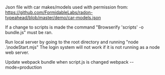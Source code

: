 Json file with car makes/models used with permission from: https://github.com/FormidableLabs/radon-typeahead/blob/master/demo/car-models.json

If a change to scripts is made the command "Browserify 'scripts' -o bundle.js"
must be ran.

Run local server by going to the root directory and running "node .\nodeStart.mjs"
The login system will not work if it is not running as a node web server.

Update webpack bundle when script.js is changed
webpack --mode=production